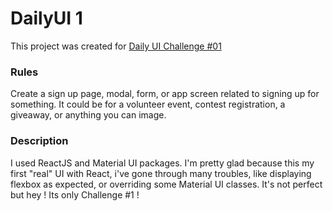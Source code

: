 # DailyUI 1

This project was created for [Daily UI Challenge #01]([dailyui.co](https://www.dailyui.co/))

### Rules

Create a sign up page, modal, form, or app screen related to signing up for something. It could be for a volunteer event, contest registration, a giveaway, or anything you can image.

### Description

I used ReactJS and Material UI packages. I'm pretty glad because this my first "real" UI with React, i've gone through many troubles, like displaying flexbox as expected, or overriding some Material UI classes.
It's not perfect but hey ! Its only Challenge #1 !
